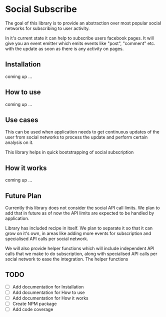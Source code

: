 # Social Subscribe
The goal of this library is to provide an abstraction over most popular social networks for subscribing to 
user activity.

In it's current state it can help to subscribe users facebook pages. It will give you an event emitter which emits events like "post", "comment" etc. with the 
update as soon as there is any activity on pages. 

## Installation
coming up ...

## How to use
coming up ...

Use cases
---------
  This can be used when application needs to get continuous updates of the user from social networks to process the 
  update and perform certain analysis on it. 
  
  This library helps in quick bootstrapping of social subscription 

How it works
------------
coming up ...

Future Plan
------------
Currently this library does not consider the social API call limits. We plan to add that in future as of now the API
 limits are expected to be handled by application.

Library has included recipe in itself. We plan to separate it so that it can grow on it's own, in areas like
 adding more events for subscription and specialised API calls per social network. 

We will also provide helper functions which will include independent API calls that we make to do subscription, along 
 with specialised API calls per social network to ease the integration. The helper functions 

## TODO
- [ ]  Add documentation for Installation
- [ ]  Add documentation for How to use
- [ ]  Add documentation for How it works
- [ ]  Create NPM package
- [ ]  Add code coverage
